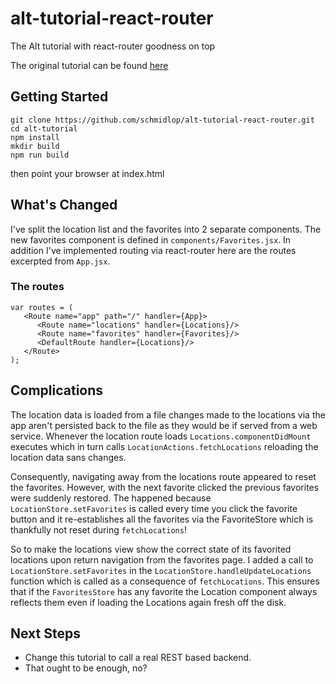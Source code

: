 # alt-tutorial-react-router
The Alt tutorial with react-router goodness on top

The original tutorial can be found [here](https://github.com/goatslacker/alt-tutorial)


## Getting Started

    git clone https://github.com/schmidlop/alt-tutorial-react-router.git
    cd alt-tutorial
    npm install
    mkdir build
    npm run build

then point your browser at index.html

## What's Changed

I've split the location list and the favorites into 2 separate components.
The new favorites component is defined in `components/Favorites.jsx`. In
addition I've implemented routing via react-router here are the routes
excerpted from `App.jsx`.

### The routes


    var routes = (
       <Route name="app" path="/" handler={App}>
          <Route name="locations" handler={Locations}/>
          <Route name="favorites" handler={Favorites}/>
          <DefaultRoute handler={Locations}/>
       </Route>
    );

## Complications

The location data is loaded from a file changes made to the locations via the
app aren't persisted back to the file as they would be if served from a web
service. Whenever the location route loads `Locations.componentDidMount`
executes which in turn calls `LocationActions.fetchLocations` reloading the
location data sans changes.

Consequently, navigating away from the locations route appeared to reset the
favorites. However, with the next favorite clicked the previous favorites were
suddenly restored. The happened because `LocationStore.setFavorites` is called
every time you click the favorite button and it re-establishes all the
favorites via the FavoriteStore which is thankfully not reset during
`fetchLocations`!

So to make the locations view show the correct state of its favorited locations
upon return navigation from the favorites page. I added a call to
`LocationStore.setFavorites` in the `LocationStore.handleUpdateLocations`
function which is called as a consequence of `fetchLocations`. This ensures that
if the `FavoritesStore` has any favorite the Location component always reflects
them even if loading the Locations again fresh off the disk.

## Next Steps

- Change this tutorial to call a real REST based backend.
- That ought to be enough, no?